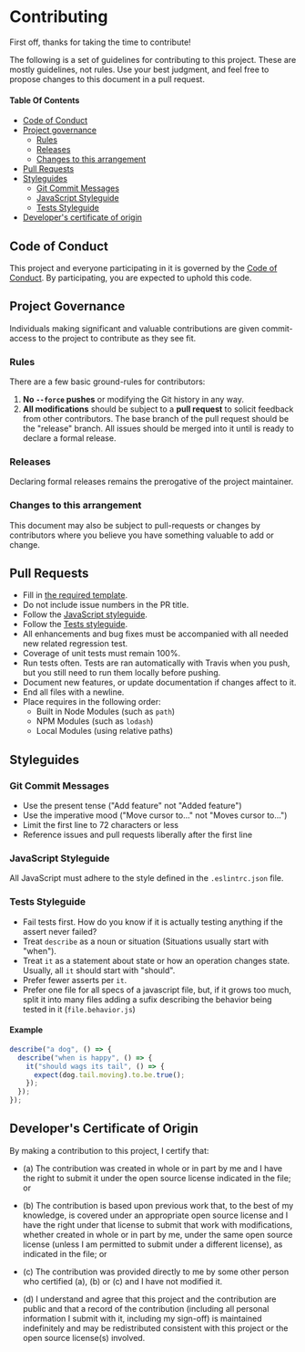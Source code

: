 # Contributing

First off, thanks for taking the time to contribute!

The following is a set of guidelines for contributing to this project. These are mostly guidelines, not rules. Use your best judgment, and feel free to propose changes to this document in a pull request.

#### Table Of Contents

* [Code of Conduct](#code-of-conduct)
* [Project governance](#project-governance)
  * [Rules](#rules)
  * [Releases](#releases)
  * [Changes to this arrangement](#changes-to-this-arrangement)
* [Pull Requests](#pull-requests)
* [Styleguides](#styleguides)
  * [Git Commit Messages](#git-commit-messages)
  * [JavaScript Styleguide](#javascript-styleguide)
  * [Tests Styleguide](#tests-styleguide)
* [Developer's certificate of origin](#developers-certificate-of-origin)

## Code of Conduct

This project and everyone participating in it is governed by the [Code of Conduct](CODE_OF_CONDUCT.md). By participating, you are expected to uphold this code.

## Project Governance

Individuals making significant and valuable contributions are given commit-access to the project to contribute as they see fit.

### Rules

There are a few basic ground-rules for contributors:

1. **No `--force` pushes** or modifying the Git history in any way.
2. **All modifications** should be subject to a **pull request** to solicit feedback from other contributors. The base branch of the pull request should be the "release" branch. All issues should be merged into it until is ready to declare a formal release.

### Releases

Declaring formal releases remains the prerogative of the project maintainer. 

### Changes to this arrangement

This document may also be subject to pull-requests or changes by contributors where you believe you have something valuable to add or change.

## Pull Requests

* Fill in [the required template](PULL_REQUEST_TEMPLATE.md).
* Do not include issue numbers in the PR title.
* Follow the [JavaScript styleguide](#javascript-styleguide).
* Follow the [Tests styleguide](#tests-styleguide).
* All enhancements and bug fixes must be accompanied with all needed new related regression test.
* Coverage of unit tests must remain 100%.
* Run tests often. Tests are ran automatically with Travis when you push, but you still need to run them locally before pushing.
* Document new features, or update documentation if changes affect to it.
* End all files with a newline.
* Place requires in the following order:
    * Built in Node Modules (such as `path`)
    * NPM Modules (such as `lodash`)
    * Local Modules (using relative paths)

## Styleguides

### Git Commit Messages

* Use the present tense ("Add feature" not "Added feature")
* Use the imperative mood ("Move cursor to..." not "Moves cursor to...")
* Limit the first line to 72 characters or less
* Reference issues and pull requests liberally after the first line

### JavaScript Styleguide

All JavaScript must adhere to the style defined in the `.eslintrc.json` file.

### Tests Styleguide

- Fail tests first. How do you know if it is actually testing anything if the assert never failed?
- Treat `describe` as a noun or situation (Situations usually start with "when").
- Treat `it` as a statement about state or how an operation changes state. Usually, all `it` should start with "should".
- Prefer fewer asserts per `it`.
- Prefer one file for all specs of a javascript file, but, if it grows too much, split it into many files adding a sufix describing the behavior being tested in it (`file.behavior.js`)

#### Example

```js
describe("a dog", () => {
  describe("when is happy", () => {
    it("should wags its tail", () => {
      expect(dog.tail.moving).to.be.true();
    });
  });
});
```

## Developer's Certificate of Origin

By making a contribution to this project, I certify that:

- (a) The contribution was created in whole or in part by me and I have the right to
  submit it under the open source license indicated in the file; or

- (b) The contribution is based upon previous work that, to the best of my knowledge, is
  covered under an appropriate open source license and I have the right under that license
  to submit that work with modifications, whether created in whole or in part by me, under
  the same open source license (unless I am permitted to submit under a different
  license), as indicated in the file; or

- (c) The contribution was provided directly to me by some other person who certified
  (a), (b) or (c) and I have not modified it.

- (d) I understand and agree that this project and the contribution are public and that a
  record of the contribution (including all personal information I submit with it,
  including my sign-off) is maintained indefinitely and may be redistributed consistent
  with this project or the open source license(s) involved.
